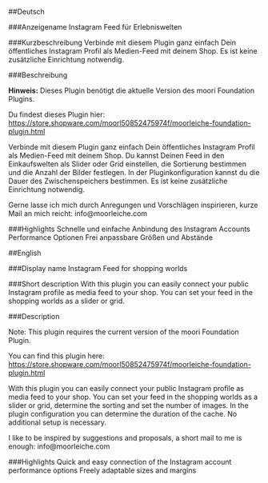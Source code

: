 ##Deutsch

###Anzeigename
Instagram Feed für Erlebniswelten

###Kurzbeschreibung
Verbinde mit diesem Plugin ganz einfach Dein öffentliches Instagram Profil als Medien-Feed mit deinem Shop. Es ist keine zusätzliche Einrichtung notwendig.

###Beschreibung
<p><strong>Hinweis:</strong> Dieses Plugin benötigt die aktuelle Version des moori Foundation Plugins.</p>

<p>Du findest dieses Plugin hier: <a href="https://store.shopware.com/moorl50852475974f/moorleiche-foundation-plugin.html">https://store.shopware.com/moorl50852475974f/moorleiche-foundation-plugin.html</a></p>

<p>Verbinde mit diesem Plugin ganz einfach Dein öffentliches Instagram Profil als Medien-Feed mit deinem Shop. Du kannst Deinen Feed in den Einkaufswelten als Slider oder Grid einstellen, die Sortierung bestimmen und die Anzahl der Bilder festlegen. In der Pluginkonfiguration kannst du die Dauer des Zwischenspeichers bestimmen. Es ist keine zusätzliche Einrichtung notwendig.</p>

<p>Gerne lasse ich mich durch Anregungen und Vorschlägen inspirieren, kurze Mail an mich reicht: info@moorleiche.com</p>

###Highlights
Schnelle und einfache Anbindung des Instagram Accounts
Performance Optionen
Frei anpassbare Größen und Abstände

##English

###Display name
Instagram Feed for shopping worlds

###Short description
With this plugin you can easily connect your public Instagram profile as media feed to your shop. You can set your feed in the shopping worlds as a slider or grid.

###Description
<p>Note: This plugin requires the current version of the moori Foundation Plugin.</p>

<p>You can find this plugin here: <a href="https://store.shopware.com/moorl50852475974f/moorleiche-foundation-plugin.html">https://store.shopware.com/moorl50852475974f/moorleiche-foundation-plugin.html</a></p>

<p>With this plugin you can easily connect your public Instagram profile as media feed to your shop. You can set your feed in the shopping worlds as a slider or grid, determine the sorting and set the number of images. In the plugin configuration you can determine the duration of the cache. No additional setup is necessary.</p>

<p>I like to be inspired by suggestions and proposals, a short mail to me is enough: info@moorleiche.com</p>

###Highlights
Quick and easy connection of the Instagram account
performance options
Freely adaptable sizes and margins
